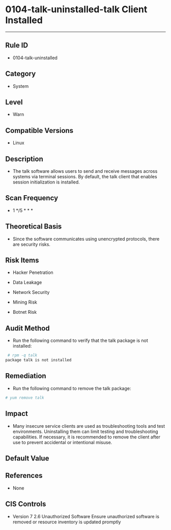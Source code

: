 # 0104-talk-uninstalled-talk Client Installed
---

## Rule ID

- 0104-talk-uninstalled


## Category

- System


## Level

- Warn


## Compatible Versions


- Linux




## Description


- The talk software allows users to send and receive messages across systems via terminal sessions. By default, the talk client that enables session initialization is installed.



## Scan Frequency
- 1 */5 * * *

## Theoretical Basis


- Since the software communicates using unencrypted protocols, there are security risks.



## Risk Items


- Hacker Penetration

- Data Leakage

- Network Security

- Mining Risk

- Botnet Risk



## Audit Method
- Run the following command to verify that the talk package is not installed:

```bash
 # rpm -q talk
package talk is not installed
```



## Remediation
- Run the following command to remove the talk package:
```bash
# yum remove talk
```



## Impact


- Many insecure service clients are used as troubleshooting tools and test environments. Uninstalling them can limit testing and troubleshooting capabilities. If necessary, it is recommended to remove the client after use to prevent accidental or intentional misuse.




## Default Value



## References


- None



## CIS Controls


- Version 7
2.6 Unauthorized Software
Ensure unauthorized software is removed or resource inventory is updated promptly